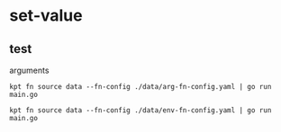 # set-value
 
## test

arguments

```
kpt fn source data --fn-config ./data/arg-fn-config.yaml | go run main.go
```


```
kpt fn source data --fn-config ./data/env-fn-config.yaml | go run main.go
```